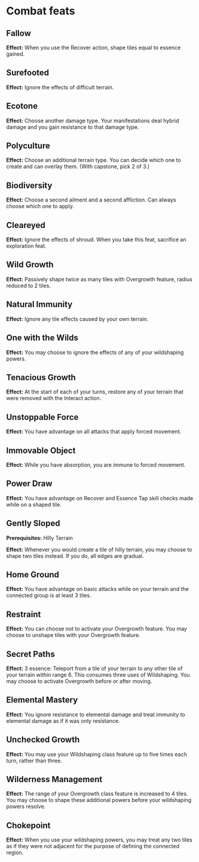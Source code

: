 # Combat feats

## Fallow

**Effect:** When you use the Recover action, shape tiles equal to essence gained.

## Surefooted

**Effect:** Ignore the effects of difficult terrain.

## Ecotone

**Effect:** Choose another damage type. Your manifestations deal hybrid damage and you gain resistance to that damage type.

## Polyculture

**Effect:** Choose an additional terrain type. You can decide which one to create and can overlay them. (With capstone, pick 2 of 3.)

## Biodiversity

**Effect:** Choose a second ailment and a second affliction. Can always choose which one to apply.

## Cleareyed

**Effect:** Ignore the effects of shroud. When you take this feat, sacrifice an exploration feat.

## Wild Growth

**Effect:** Passively shape twice as many tiles with Overgrowth feature, radius reduced to 2 tiles.

## Natural Immunity

**Effect:** Ignore any tile effects caused by your own terrain.

## One with the Wilds

**Effect:** You may choose to ignore the effects of any of your wildshaping powers.

## Tenacious Growth

**Effect:** At the start of each of your turns, restore any of your terrain that were removed with the Interact action.

## Unstoppable Force

**Effect:** You have advantage on all attacks that apply forced movement.

## Immovable Object

**Effect:** While you have absorption, you are immune to forced movement.

## Power Draw

**Effect:** You have advantage on Recover and Essence Tap skill checks made while on a shaped tile.

## Gently Sloped

**Prerequisites:** Hilly Terrain

**Effect:** Whenever you would create a tile of hilly terrain, you may choose to shape two tiles instead. If you do, all edges are gradual.

## Home Ground

**Effect:** You have advantage on basic attacks while on your terrain and the connected group is at least 3 tiles.

## Restraint

**Effect:** You can choose not to activate your Overgrowth feature. You may choose to unshape tiles with your Overgrowth feature.

## Secret Paths

**Effect:** 3 essence: Teleport from a tile of your terrain to any other tile of your terrain within range 6. This consumes three uses of Wildshaping. You may choose to activate Overgrowth before or after moving.

## Elemental Mastery

**Effect:** You ignore resistance to elemental damage and treat immunity to elemental damage as if it was only resistance.

## Unchecked Growth

**Effect:** You may use your Wildshaping class feature up to five times each turn, rather than three.

## Wilderness Management

**Effect:** The range of your Overgrowth class feature is increased to 4 tiles. You may choose to shape these additional powers before your wildshaping powers resolve.

## Chokepoint

**Effect:** When you use your wildshaping powers, you may treat any two tiles as if they were not adjacent for the purpose of defining the connected region.
